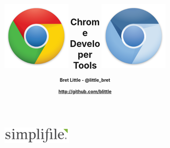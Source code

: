 <img src="chrome.png" alt="Google Chrome" style="width: 200px; display: inline-block; float:left;"/>
<img src="chromium.png" alt="Chromium" style="width: 200px; display: inline-block; float: right;"/>

<h1 style="text-align: center;">Chrome Developer Tools</h1>
<h4 style="text-align: center;">Bret Little - @little_bret</h4>
<h4 style="text-align: center;"><a href="http://github.com/blittle">http://github.com/blittle</a></h4>
<br/>
<br/>
<br/>
<br/>
<br/>
<a href="http://simplifile.com"><img src="Simplifile-Logo-Tri.png" width="40%"/></a>

<!-- <img src="sf-logo.png" style="text-align: center;"/> -->
